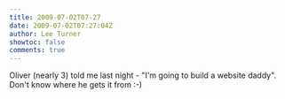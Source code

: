 ```yaml
---
title: 2009-07-02T07-27
date: 2009-07-02T07:27:04Z
author: Lee Turner
showtoc: false
comments: true
---
```


Oliver (nearly 3) told me last night - "I'm going to build a website daddy".  Don't know where he gets it from :-)

